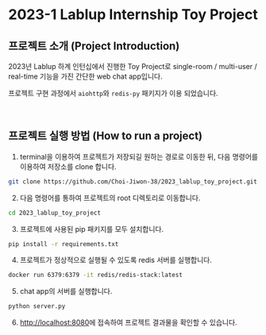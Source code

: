 # 2023-1 Lablup Internship Toy Project

## 프로젝트 소개 (Project Introduction)

2023년 Lablup 하계 인턴십에서 진행한 Toy Project로 single-room / multi-user / real-time 기능을 가진 간단한 web chat app입니다.

프로젝트 구현 과정에서 `aiohttp`와 `redis-py` 패키지가 이용 되었습니다.

<br>

## 프로젝트 실행 방법 (How to run a project)

1. terminal을 이용하여 프로젝트가 저장되길 원하는 경로로 이동한 뒤, 다음 명령어를 이용하여 저장소를 clone 합니다.

```bash
git clone https://github.com/Choi-Jiwon-38/2023_lablup_toy_project.git
```

2. 다음 명령어를 통하여 프로젝트의 root 디렉토리로 이동합니다.
```bash
cd 2023_lablup_toy_project
```

3. 프로젝트에 사용된 pip 패키지를 모두 설치합니다.
```bash
pip install -r requirements.txt
```

4. 프로젝트가 정상적으로 실행될 수 있도록 redis 서버를 실행합니다.
```bash
docker run 6379:6379 -it redis/redis-stack:latest
```

5. chat app의 서버를 실행합니다.
```bash
python server.py
```

6. [http://localhost:8080](http://localhost:8080)에 접속하여 프로젝트 결과물을 확인할 수 있습니다.
